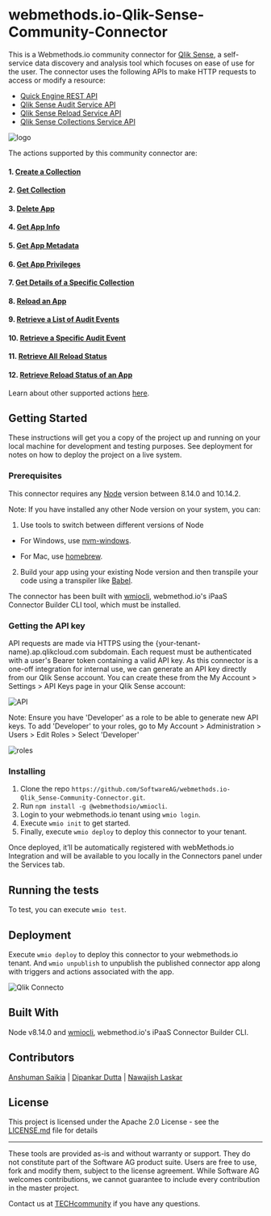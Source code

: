 # webmethods.io-Qlik-Sense-Community-Connector
This is a Webmethods.io community connector for [Qlik Sense](https://www.qlik.com/us/trial/qlik-sense-business), a self-service data discovery and analysis tool which focuses on ease of use for the user. The connector uses the following APIs to make HTTP requests to access or modify a resource:
- [Quick Engine REST API](https://help.qlik.com/en-US/sense-developer/February2020/APIs/QIXAPI/index.html?page=38#V1)
- [Qlik Sense Audit Service API](https://help.qlik.com/en-US/sense-developer/February2020/Subsystems/CloudAPI/Content/Sense_CloudAPIs/Sense_AuditServiceAPI/AuditServiceAPI-Introduction.htm)
- [Qlik Sense Reload Service API](https://help.qlik.com/en-US/sense-developer/February2020/Subsystems/CloudAPI/Content/Sense_CloudAPIs/Sense_ReloadAPI/ReloadServiceAPI-Introduction.htm)
- [Qlik Sense Collections Service API](https://help.qlik.com/en-US/sense-developer/February2020/Subsystems/CloudAPI/Content/Sense_CloudAPIs/Sense_CollectionsAPI/CollectionsServiceAPI-Introduction.htm)


![logo](https://user-images.githubusercontent.com/16189220/75766576-62deba80-5d67-11ea-911f-0d55970fee3a.png)


The actions supported by this community connector are:

#### 1. [Create a Collection](https://help.qlik.com/en-US/sense-developer/February2020/Subsystems/CollectionsAPI/Content/methods-post-collections.htm)
#### 2. [Get Collection](https://help.qlik.com/en-US/sense-developer/February2020/Subsystems/CollectionsAPI/Content/methods-get-collections.htm)
#### 3. [Delete App](https://help.qlik.com/en-US/sense-developer/February2020/APIs/QIXAPI/index.html?page=10)
#### 4. [Get App Info](https://help.qlik.com/en-US/sense-developer/February2020/APIs/QIXAPI/index.html?page=12)
#### 5. [Get App Metadata](https://help.qlik.com/en-US/sense-developer/February2020/APIs/QIXAPI/index.html?page=9)
#### 6. [Get App Privileges](https://help.qlik.com/en-US/sense-developer/February2020/APIs/QIXAPI/index.html?page=26)
#### 7. [Get Details of a Specific Collection](https://help.qlik.com/en-US/sense-developer/February2020/Subsystems/CollectionsAPI/Content/methods-get-collections-collectionId.htm)
#### 8. [Reload an App](https://help.qlik.com/en-US/sense-developer/February2020/Subsystems/QIXDataReloadAPI/Content/methods-post-v1-reloads.htm)
#### 9. [Retrieve a List of Audit Events](https://help.qlik.com/en-US/sense-developer/February2020/Subsystems/AuditAPI/Content/methods-get-audits.htm)
#### 10. [Retrieve a Specific Audit Event](https://help.qlik.com/en-US/sense-developer/February2020/Subsystems/AuditAPI/Content/methods-get-audits-id.htm)
#### 11. [Retrieve All Reload Status](https://help.qlik.com/en-US/sense-developer/February2020/Subsystems/QIXDataReloadAPI/Content/methods-get-v1-reloads.htm)
#### 12. [Retrieve Reload Status of an App](https://help.qlik.com/en-US/sense-developer/February2020/Subsystems/QIXDataReloadAPI/Content/methods-get-v1-reloads-reloadId.htm)

Learn about other supported actions [here](https://help.qlik.com/en-US/sense-developer/February2020/Subsystems/CloudAPI/Content/Sense_CloudAPIs/API%20reference%20for%20cloud%20environments.htm).

## Getting Started
These instructions will get you a copy of the project up and running on your local machine for development and testing purposes. See deployment for notes on how to deploy the project on a live system.

### Prerequisites
This connector requires any [Node](https://nodejs.org/dist/) version between 8.14.0 and 10.14.2.

Note: If you have installed any other Node version on your system, you can:
1. Use tools to switch between different versions of Node

  - For Windows, use [nvm-windows](https://github.com/coreybutler/nvm-windows#installation--upgrades).
  
  - For Mac, use [homebrew](https://brew.sh/).
2. Build your app using your existing Node version and then transpile your code using a transpiler like [Babel](https://babeljs.io/).

The connector has been built with [wmiocli](https://docs.webmethods.io/integration/developer_guide/connector_builder/#gsc.tab=0), webmethod.io's iPaaS Connector Builder CLI tool, which must be installed. 

### Getting the API key
API requests are made via HTTPS using the {your-tenant-name}.ap.qlikcloud.com subdomain. Each request must be authenticated with a user's Bearer token containing a valid API key. As this connector is a one-off integration for internal use, we can generate an API key directly from our Qlik Sense account. You can create these from the My Account > Settings > API Keys page in your Qlik Sense account:

![API](https://user-images.githubusercontent.com/16189220/75769152-aa674580-5d6b-11ea-89e9-032bbea5e561.png)

Note: Ensure you have 'Developer' as a role to be able to generate new API keys. To add 'Developer' to your roles, go to My Account > Administration > Users > Edit Roles > Select 'Developer'

![roles](https://user-images.githubusercontent.com/16189220/75770245-9fadb000-5d6d-11ea-9b38-e95720a55994.png)

### Installing
1. Clone the repo `https://github.com/SoftwareAG/webmethods.io-Qlik_Sense-Community-Connector.git`.
2. Run `npm install -g @webmethodsio/wmiocli`.
3. Login to your webmethods.io tenant using `wmio login`.
4. Execute `wmio init` to get started.
5. Finally, execute `wmio deploy` to deploy this connector to your tenant.

Once deployed, it’ll be automatically registered with webMethods.io Integration and will be available to you locally in the Connectors panel under the Services tab.

## Running the tests
To test, you can execute `wmio test`.

## Deployment
Execute `wmio deploy` to deploy this connector to your webmethods.io tenant. And `wmio unpublish` to unpublish the published connector app along with triggers and actions associated with the app.

![Qlik Connecto](https://user-images.githubusercontent.com/16189220/75769324-fd40fd00-5d6b-11ea-9f4b-385ba2814347.png)

## Built With
Node v8.14.0 and [wmiocli](https://docs.webmethods.io/integration/developer_guide/connector_builder/#gsc.tab=0), webmethod.io's iPaaS Connector Builder CLI.

## Contributors
[Anshuman Saikia](https://github.com/anshu96788) |
[Dipankar Dutta](https://github.com/DipankarDDUT) |
[Nawajish Laskar](https://github.com/Nawajish)

## License
This project is licensed under the Apache 2.0 License - see the [LICENSE.md](https://github.com/SoftwareAG/webmethods-microservicesruntime-samples/blob/master/LICENSE) file for details
______________________
These tools are provided as-is and without warranty or support. They do not constitute part of the Software AG product suite. Users are free to use, fork and modify them, subject to the license agreement. While Software AG welcomes contributions, we cannot guarantee to include every contribution in the master project.

Contact us at [TECHcommunity](mailto:technologycommunity@softwareag.com?subject=Github/SoftwareAG) if you have any questions.
